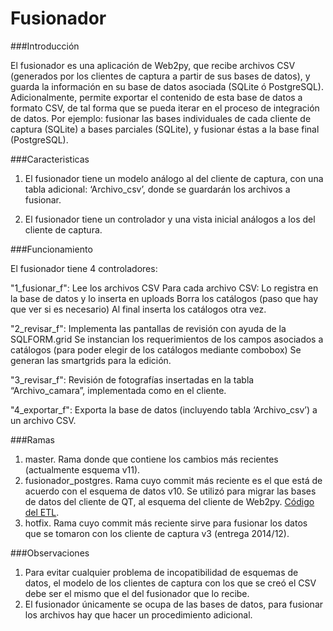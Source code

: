 Fusionador
==========

###Introducción

El fusionador es una aplicación de Web2py, que recibe archivos CSV (generados por los clientes de captura a partir de sus bases de datos), y guarda la información en su base de datos asociada (SQLite ó PostgreSQL). Adicionalmente, permite exportar el contenido de esta base de datos a formato CSV, de tal forma que se pueda iterar en el proceso de integración de datos. Por ejemplo: fusionar las bases individuales de cada cliente de captura (SQLite) a bases parciales (SQLite), y fusionar éstas a la base final (PostgreSQL).

###Caracteristicas

1. El fusionador tiene un modelo análogo al del cliente de captura, con una tabla adicional: ‘Archivo_csv’, donde se guardarán los archivos a fusionar.

2. El fusionador tiene un controlador y una vista inicial análogos a los del cliente de captura.

###Funcionamiento

El fusionador tiene 4 controladores:

"1_fusionar_f":
Lee los archivos CSV
Para cada archivo CSV:
	Lo registra en la base de datos y lo inserta en uploads
	Borra los catálogos (paso que hay que ver si es necesario)
	Al final inserta los catálogos otra vez.

"2_revisar_f": Implementa las pantallas de revisión con ayuda de la SQLFORM.grid
Se instancian los requerimientos de los campos asociados a catálogos (para poder elegir de los catálogos mediante combobox)
Se generan las smartgrids para la edición.

"3_revisar_f": Revisión de fotografías insertadas en la tabla “Archivo_camara”, implementada como en el cliente.

"4_exportar_f": Exporta la base de datos (incluyendo tabla ‘Archivo_csv’) a un archivo CSV.

###Ramas

1. master. Rama donde que contiene los cambios más recientes (actualmente esquema v11).
2. fusionador_postgres. Rama cuyo commit más reciente es el que está de acuerdo con el esquema de datos v10. Se utilizó para migrar las bases de datos del cliente de QT, al esquema del cliente de Web2py. [Código del ETL](https://github.com/tereom/etl_webpy).
3. hotfix. Rama cuyo commit más reciente sirve para fusionar los datos que se tomaron con los cliente de captura v3 (entrega 2014/12).

###Observaciones

1. Para evitar cualquier problema de incopatibilidad de esquemas de datos, el modelo de los clientes de captura con los que se creó el CSV debe ser el mismo que el del fusionador que lo recibe.
2. El fusionador únicamente se ocupa de las bases de datos, para fusionar los archivos hay que hacer un procedimiento adicional.
